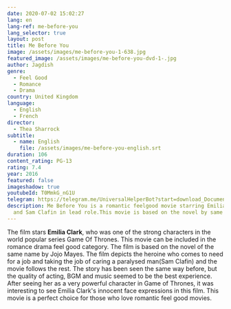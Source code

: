 ```yaml
---
date: 2020-07-02 15:02:27
lang: en
lang-ref: me-before-you
lang_selector: true
layout: post
title: Me Before You
image: /assets/images/me-before-you-1-638.jpg
featured_image: /assets/images/me-before-you-dvd-1-.jpg
author: Jagdish
genre:
  - Feel Good
  - Romance
  - Drama
country: United Kingdom
language:
  - English
  - French
director:
  - Thea Sharrock
subtitle:
  - name: English
    file: /assets/images/me-before-you-english.srt
duration: 106
content_rating: PG-13
rating: 7.4
year: 2016
featured: false
imageshadow: true
youtubeId: T0MmkG_nG1U
telegram: https://telegram.me/UniversalHelperBot?start=download_Document_796
description: Me Before You is a romantic feelgood movie starring Emilia Clarke
  and Sam Clafin in lead role.This movie is based on the novel by same name.
---
```

The film stars **Emilia Clark**, who was one of the strong characters in the world popular series Game Of Thrones. This movie can be included in the romance drama feel good category.
The film is based on the novel of the same name by Jojo Mayes. The film depicts the heroine who comes to need for a job and taking the job of caring a paralysed man(Sam Clafin)  and the movie follows the rest.
The story has been seen the same way before, but the quality of acting, BGM and music seemed to be the best experience.
After seeing her as a very powerful character in Game of Thrones, it was interesting to see Emilia Clark's innocent face expressions in this film.
This movie is a perfect choice for those who love romantic feel good movies.